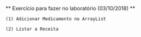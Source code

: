 ** Exercício para fazer no laboratório (03/10/2018) **

	(1) Adicionar Medicamento no ArrayList
 
	(2) Listar a Receita
